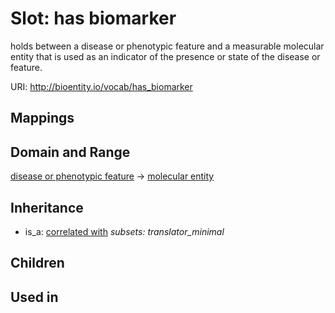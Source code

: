 # Slot: has biomarker


holds between a disease or phenotypic feature and a measurable molecular entity that is used as an indicator of the presence or state of the disease or feature.

URI: http://bioentity.io/vocab/has_biomarker
## Mappings

## Domain and Range

[disease or phenotypic feature](DiseaseOrPhenotypicFeature.md) -> [molecular entity](MolecularEntity.md)
## Inheritance

 *  is_a: [correlated with](correlated_with.md) *subsets: translator_minimal*
## Children

## Used in


